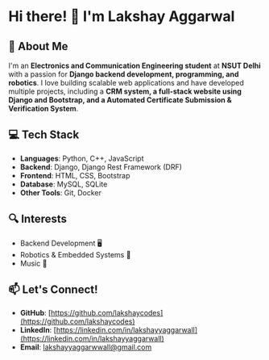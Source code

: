 # Hi there! 👋 I'm Lakshay Aggarwal

## 🚀 About Me
I'm an **Electronics and Communication Engineering student** at **NSUT Delhi** with a passion for **Django backend development, programming, and robotics**. I love building scalable web applications and have developed multiple projects, including a **CRM system, a full-stack website using Django and Bootstrap, and a Automated Certificate Submission & Verification System**.

## 💻 Tech Stack
- **Languages**: Python, C++, JavaScript
- **Backend**: Django, Django Rest Framework (DRF)
- **Frontend**: HTML, CSS, Bootstrap
- **Database**: MySQL, SQLite
- **Other Tools**: Git, Docker

## 🔍 Interests
- Backend Development 🖥️
- Robotics & Embedded Systems 🤖
- Music 🎵 

## 📫 Let's Connect!
- **GitHub**: [https://github.com/lakshaycodes](https://github.com/lakshaycodes)
- **LinkedIn**: [https://linkedin.com/in/lakshayyaggarwall](https://linkedin.com/in/lakshayyaggarwall)
- **Email**: [lakshayyaggarwwall@gmail.com](mailto:lakshayyaggarwall@gmail.com)

